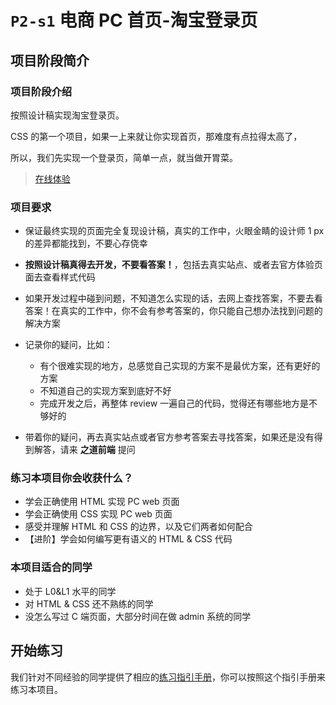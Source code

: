 # `P2-s1` 电商 PC 首页-淘宝登录页

## 项目阶段简介

### 项目阶段介绍

按照设计稿实现淘宝登录页。

CSS 的第一个项目，如果一上来就让你实现首页，那难度有点拉得太高了，

所以，我们先实现一个登录页，简单一点，就当做开胃菜。

> [在线体验](https://zhidaofe.github.io/P2-E-commerce-home-page/s1/index.html)

### 项目要求

- 保证最终实现的页面完全复现设计稿，真实的工作中，火眼金睛的设计师 1 px 的差异都能找到，不要心存侥幸
- **按照设计稿真得去开发，不要看答案！**，包括去真实站点、或者去官方体验页面去查看样式代码
- 如果开发过程中碰到问题，不知道怎么实现的话，去网上查找答案，不要去看答案！在真实的工作中，你不会有参考答案的，你只能自己想办法找到问题的解决方案
- 记录你的疑问，比如：
  - 有个很难实现的地方，总感觉自己实现的方案不是最优方案，还有更好的方案
  - 不知道自己的实现方案到底好不好
  - 完成开发之后，再整体 review 一遍自己的代码，觉得还有哪些地方是不够好的

- 带着你的疑问，再去真实站点或者官方参考答案去寻找答案，如果还是没有得到解答，请来 **之道前端** 提问

### 练习本项目你会收获什么？

- 学会正确使用 HTML 实现 PC web 页面
- 学会正确使用 CSS 实现 PC web 页面
- 感受并理解 HTML 和 CSS 的边界，以及它们两者如何配合
- 【进阶】学会如何编写更有语义的 HTML & CSS 代码

### 本项目适合的同学

- 处于 L0&L1 水平的同学
- 对 HTML & CSS 还不熟练的同学
- 没怎么写过 C 端页面，大部分时间在做 admin 系统的同学

## 开始练习

我们针对不同经验的同学提供了相应的[练习指引手册](https://kcnrozgf41zs.feishu.cn/wiki/An7GwvUQrirdvdkJdQ9c4q3Rndd)，你可以按照这个指引手册来练习本项目。


